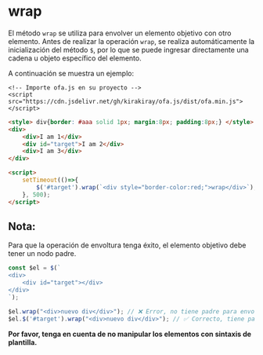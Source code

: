 # wrap

El método `wrap` se utiliza para envolver un elemento objetivo con otro elemento. Antes de realizar la operación `wrap`, se realiza automáticamente la inicialización del método `$`, por lo que se puede ingresar directamente una cadena u objeto específico del elemento.

A continuación se muestra un ejemplo:

<html-viewer>

```
<!-- Importe ofa.js en su proyecto -->
<script src="https://cdn.jsdelivr.net/gh/kirakiray/ofa.js/dist/ofa.min.js"></script>
```

```html
<style> div{border: #aaa solid 1px; margin:8px; padding:8px;} </style>
<div>
    <div>I am 1</div>
    <div id="target">I am 2</div>
    <div>I am 3</div>
</div>

<script>
    setTimeout(()=>{
        $('#target').wrap(`<div style="border-color:red;">wrap</div>`);
    }, 500);
</script>
```

</html-viewer>

## Nota:

Para que la operación de envoltura tenga éxito, el elemento objetivo debe tener un nodo padre.

```javascript
const $el = $(`
<div>
    <div id="target"></div>
</div>
`);

$el.wrap("<div>nuevo div</div>"); // ❌ Error, no tiene padre para envolver
$el.$('#target').wrap("<div>nuevo div</div>"); // ✅ Correcto, tiene padre
```

**Por favor, tenga en cuenta de no manipular los elementos con sintaxis de plantilla.**